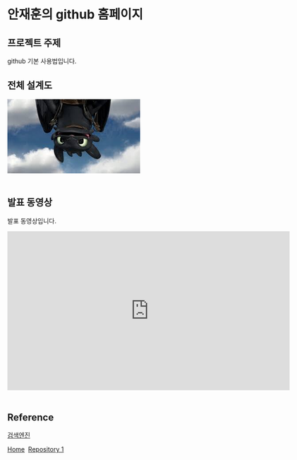 # 안재훈의 github 홈페이지

## 프로젝트 주제​

github 기본 사용법입니다.​

## 전체 설계도​

<img src="architecture.jpg"/><br> ​

## 발표 동영상​

발표 동영상입니다.​

<iframe id="ytplayer" type="text/html" width="640" height="360" src="https://www.youtube.com/embed/reOGfxYJre0" frameborder="0"></iframe>​

## Reference​

[검색엔진](https://naver.com)​

[Home](https://JAEHUN-AN.github.io) ​
[Repository 1](https://JAEHUN-AN.github.io/hello-world) ​
